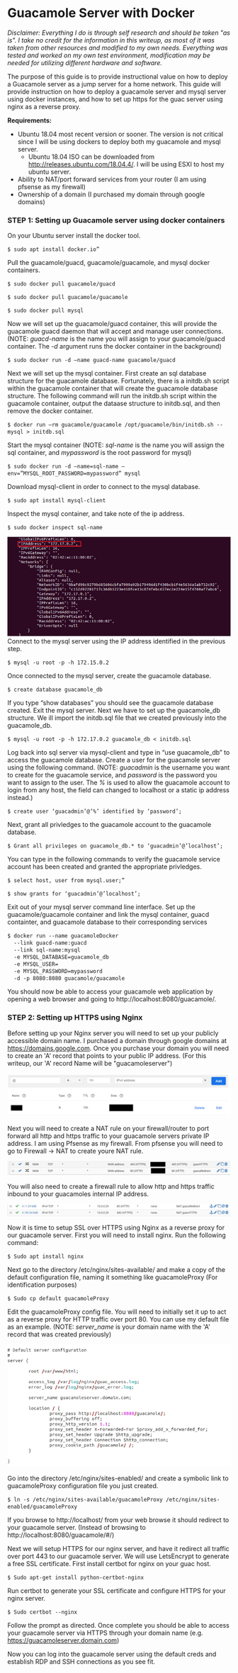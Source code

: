 
# Guacamole Server with Docker
_Disclaimer: Everything I do is through self research and should be taken "as is". I take no credit for the information in this writeup, as most of it was taken from other resources and modified to my own needs. Everything was tested and worked on my own test environment, modification may be needed for utilizing different hardware and software._

The purpose of this guide is to provide instructional value on how to deploy a Guacamole server as a jump server for a home network.
This guide will provide instruction on how to deploy a guacamole server and mysql server using docker instances, and how to set up https for the guac server using nginx as a reverse proxy.

**Requirements:**
* Ubuntu 18.04 most recent version or sooner. The version is not critical since I will be using dockers to deploy both my guacamole and mysql server.
  * Ubuntu 18.04 ISO can be downloaded from http://releases.ubuntu.com/18.04.4/. I will be using ESXI to host my ubuntu server.
* Ability to NAT/port forward services from your router (I am using pfsense as my firewall)
* Ownership of a domain (I purchased my domain through google domains)

### STEP 1: Setting up Guacamole server using docker containers
On your Ubuntu server install the docker tool.
```
$ sudo apt install docker.io”
```
Pull the guacamole/guacd, guacamole/guacamole, and mysql docker containers.
```
$ sudo docker pull guacamole/guacd
```
```
$ sudo docker pull guacamole/guacamole
```
```
$ sudo docker pull mysql
```

Now we will set up the guacamole/guacd container, this will provide the guacamole guacd daemon that will accept and manage user connections. (NOTE: _guacd-name_ is the name you will assign to your guacamole/guacd container. The _-d_ argument runs the docker container in the background)
```
$ sudo docker run -d –name guacd-name guacamole/guacd
```
Next we will set up the mysql container. First create an sql database structure for the guacamole database. Fortunately, there is a initdb.sh script within the guacamole container that will create the guacamole database structure. The following command will run the initdb.sh script within the guacamole container, output the dataase structure to initdb.sql, and then remove the docker container. 
```
$ docker run –rm guacamole/guacamole /opt/guacamole/bin/initdb.sh --mysql > initdb.sql
```
Start the mysql container (NOTE: _sql-name_ is the name you will assign the sql container, and _mypassword_ is the root password for mysql)
```
$ sudo docker run -d –name=sql-name –env=”MYSQL_ROOT_PASSWORD=mypassword” mysql
```
Download mysql-client in order to connect to the mysql database.
```
$ sudo apt install mysql-client
```
Inspect the mysql container, and take note of the ip address. 
```
$ sudo docker inspect sql-name
```
![alt text](https://github.com/antroguy/HomeLab/blob/master/Guacamole%20with%20Nginx%20Reverse%20Proxy/Images/mysqlNetwork_inspect.PNG)
Connect to the mysql server using the IP address identified in the previous step.
```
$ mysql -u root -p -h 172.15.0.2
```
Once connected to the mysql server, create the guacamole database.
```
$ create database guacamole_db
```
If you type “show databases”  you should see the guacamole database created. Exit the mysql server. 
Next  we have to set up the guacamole_db structure. We ill import the initdb.sql file that we created previously into the guacamole_db. 
```
$ mysql -u root -p -h 172.17.0.2 guacamole_db < initdb.sql
```
Log back into sql server via mysql-client and type in “use guacamole_db” to access the guacamole database. Create a user for the guacamole server using the following command. (NOTE: _guacadmin_ is the username you want to create for the guacamole service, and _password_ is the password you want to assign to the user. The _%_  is used to allow the guacamole account to login from any host, the field can changed to localhost or a static ip address instead.)
```
$ create user ‘guacadmin’@’%’ identified by ‘password’; 
```
Next, grant all privledges to the guacamole account to the guacamole database.
```
$ Grant all privileges on guacamole_db.* to ‘guacadmin’@’localhost’;
```
You can type in the following commands to verify the guacamole service account has been created and granted the appropriate privledges.
```
$ select host, user from mysql.user;” 
```
```
$ show grants for ‘guacadmin’@’localhost’; 
```
Exit out of your mysql server command line interface. Set up the guacamole/guacamole container and link the mysql container, guacd containter, and guacamole database to their corresponding services
```
$ docker run --name guacamoleDocker 
  --link guacd-name:guacd 
  --link sql-name:mysql 
  -e MYSQL_DATABASE=guacamole_db 
  -e MYSQL_USER= 
  -e MYSQL_PASSWORD=mypassword 
  -d -p 8080:8080 guacamole/guacamole
```
You should now be able to access your guacamole web application by opening a web browser and going to http://localhost:8080/guacamole/.

### STEP 2: Setting up HTTPS using Nginx
Before setting up your Nginx server you will need to set up your publicly accessible domain name. I purchased a domain through google domains at https://domains.google.com. Once you purchase your domain you will need to create an 'A' record that points to your public IP address. (For this writeup, our 'A' record Name will be "guacamoleserver")

![alt text](https://github.com/antroguy/HomeLab/blob/master/Guacamole%20with%20Nginx%20Reverse%20Proxy/Images/googleDomain.PNG)

Next you will need to create a NAT rule on your firewall/router to port forward all http and https traffic to your guacamole servers private IP address. I am using Pfsense as my firewall. From pfsense you will need to go to Firewall -> NAT to create youre NAT rule. 

![alt text](https://github.com/antroguy/HomeLab/blob/master/Guacamole%20with%20Nginx%20Reverse%20Proxy/Images/pfSenseNAT.png)

You will also need to create a firewall rule to allow http and https traffic inbound to your guacamoles internal IP address.

![alt text](https://github.com/antroguy/HomeLab/blob/master/Guacamole%20with%20Nginx%20Reverse%20Proxy/Images/pfsenseRule.PNG)

Now it is time to setup SSL over HTTPS using Nginx as a reverse proxy for our guacamole server. First you will need to install nginx. Run the following command:
```
$ Sudo apt install nginx
```
Next go to the directory /etc/nginx/sites-available/ and make a copy of the default configuration file, naming it something like guacamoleProxy (For identification purposes)
```
$ Sudo cp default guacamoleProxy
```
Edit the guacamoleProxy config file. You will need to initially set it up to act as a reverse proxy for HTTP traffic over port 80. You can use my default file as an example. (NOTE: _server_name_ is your domain name with the 'A' record that was created previously)

![alt text](https://github.com/antroguy/HomeLab/blob/master/Guacamole%20with%20Nginx%20Reverse%20Proxy/Images/nginxConfig.PNG)

Go into the directory /etc/nginx/sites-enabled/ and create a symbolic link to guacamoleProxy configuration file you just created.

```
$ ln -s /etc/nginx/sites-available/guacamoleProxy /etc/nginx/sites-enabled/guacamoleProxy
```
If you browse to http://localhost/ from your web browse it should redirect to your guacamole server. (Instead of browsing to http://localhost:8080/guacamole/#/)

Next we will setup HTTPS for our nginx server, and have it redirect all traffic over port 443 to our guacamole server. We will use LetsEncrypt to generate a free SSL certificate. First install certbot for nginx on your guac host. 
```
$ Sudo apt-get install python-certbot-nginx
```
Run certbot to generate your SSL certificate and configure HTTPS for your nginx server. 
```
$ Sudo certbot --nginx
```
Follow the prompt as directed. Once complete you should be able to access your guacamole server via HTTPS through your domain name (e.g. https://guacamoleserver.domain.com)

Now you can log into the guacamole server using the default creds and establish RDP and SSH connections as you see fit. 
